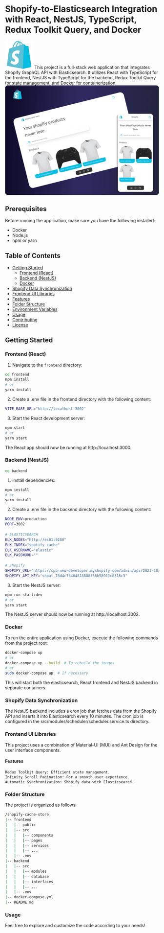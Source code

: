 # Shopify-to-Elasticsearch Integration with React, NestJS, TypeScript, Redux Toolkit Query, and Docker

![Project Logo](img/logo.svg)
This project is a full-stack web application that integrates Shopify GraphQL API with Elasticsearch. It utilizes React with TypeScript for the frontend, NestJS with TypeScript for the backend, Redux Toolkit Query for state management, and Docker for containerization.
![Project Screenshot](img/splash.png)

## Prerequisites

Before running the application, make sure you have the following installed:

- Docker
- Node.js
- npm or yarn

## Table of Contents

- [Getting Started](#getting-started)
  - [Frontend (React)](#frontend-react)
  - [Backend (NestJS)](#backend-nestjs)
  - [Docker](#docker)
- [Shopify Data Synchronization](#shopify-data-synchronization)
- [Frontend UI Libraries](#frontend-ui-libraries)
- [Features](#features)
- [Folder Structure](#folder-structure)
- [Environment Variables](#environment-variables)
- [Usage](#usage)
- [Contributing](#contributing)
- [License](#license)

## Getting Started

### Frontend (React)

1. Navigate to the `frontend` directory:

```bash
cd frontend
npm install
# or
yarn install
```

2. Create a .env file in the frontend directory with the following content:

```bash
VITE_BASE_URL="http://localhost:3002"
```

3. Start the React development server:

```bash
npm start
# or
yarn start
```

The React app should now be running at http://localhost:3000.

### Backend (NestJS)

```bash
cd backend
```

1. Install dependencies:

```bash
npm install
# or
yarn install
```

2. Create a .env file in the backend directory with the following content:

```bash
NODE_ENV=production
PORT=3002

# ELASTICSEARCH
ELK_NODES="http://es01:9200"
ELK_INDEX="spotify_cache"
ELK_USERNAME="elastic"
ELK_PASSWORD=""

# Shopify
SHOPIFY_URL="https://cpb-new-developer.myshopify.com/admin/api/2023-10/graphql.json"
SHOPIFY_API_KEY="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"
```

3. Start the NestJS server:

```bash
npm run start:dev
# or
yarn start
```

The NestJS server should now be running at http://localhost:3002.

### Docker

To run the entire application using Docker, execute the following commands from the project root:

```bash
docker-compose up
# or
docker-compose up --build  # To rebuild the images
# or
sudo docker-compose up  # If necessary
```

This will start both the elasticsearch, React frontend and NestJS backend in separate containers.

### Shopify Data Synchronization

The NestJS backend includes a cron job that fetches data from the Shopify API and inserts it into Elasticsearch every 10 minutes. The cron job is configured in the src/modules/scheduler/scheduler.service.ts directory.

### Frontend UI Libraries

This project uses a combination of Material-UI (MUI) and Ant Design for the user interface components.

#### Features

    Redux Toolkit Query: Efficient state management.
    Infinity Scroll Pagination: For a smooth user experience.
    Automatic Synchronization: Shopify data with Elasticsearch.

### Folder Structure

The project is organized as follows:

```bash
/shopify-cache-store
|-- frontend
|   |-- public
|   |-- src
|   |   |-- components
|   |   |-- pages
|   |   |-- services
|   |   |-- ...
|   |-- .env
|-- backend
|   |-- src
|   |   |-- modules
|   |   |-- database
|   |   |-- interfaces
|   |   |-- ...
|   |-- .env
|-- docker-compose.yml
|-- README.md
```

### Usage

Feel free to explore and customize the code according to your needs!

